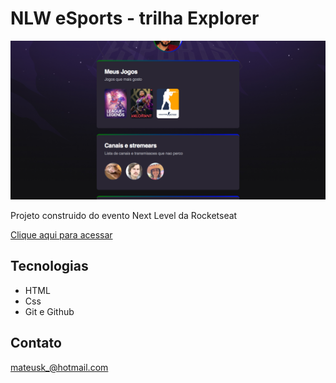 # NLW eSports - trilha Explorer

![preview](./github/preview.png)

Projeto construido do evento Next Level da Rocketseat

[Clique aqui para acessar](https://mateuskg.github.io/NLW/)

## Tecnologias

- HTML
- Css
- Git e Github

## Contato

mateusk_@hotmail.com